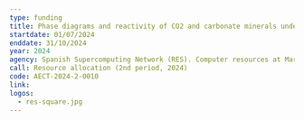 ```yaml
---
type: funding
title: Phase diagrams and reactivity of CO2 and carbonate minerals under extreme temperature and pressure conditions (DenseCarbon)
startdate: 01/07/2024
enddate: 31/10/2024
year: 2024
agency: Spanish Supercomputing Network (RES). Computer resources at MareNostrum5 and technical support provided by BSC
call: Resource allocation (2nd period, 2024)
code: AECT-2024-2-0010
link:
logos:
  - res-square.jpg
---
```

